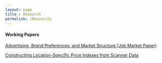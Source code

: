 ```yaml
---
layout: page
title : Research
permalink: /Research/
---
```

#### Working Papers

<a href="/assets/docs/JMP_Li.pdf"><u>Advertising, Brand Preferences, and Market Structure (Job Market Paper)</u></a>

<a href="/assets/docs/price_index_LI.pdf"><u>Constructing Location-Specific Price Indexes from Scanner Data</u></a>

